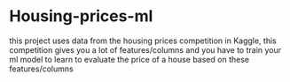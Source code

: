 # Housing-prices-ml
this project uses data from the housing prices competition in Kaggle, this competition gives you a lot of features/columns and you have to train your ml model to learn to evaluate the price of a house based on these features/columns
